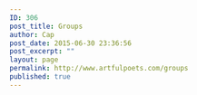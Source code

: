 ```yaml
---
ID: 306
post_title: Groups
author: Cap
post_date: 2015-06-30 23:36:56
post_excerpt: ""
layout: page
permalink: http://www.artfulpoets.com/groups
published: true
---
```

